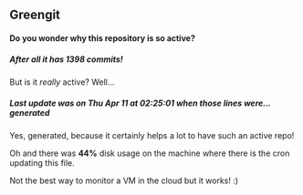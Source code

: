 ## Greengit

#### Do you wonder why this repository is so active?

##### After all it has 1398 commits!

But is it *really* active? Well...

##### Last update was on Thu Apr 11 at 02:25:01 when those lines were... generated

Yes, generated, because it certainly helps a lot to have such an active repo!

Oh and there was **44%** disk usage on the machine
where there is the cron updating this file.

Not the best way to monitor a VM in the cloud but it works! :)

